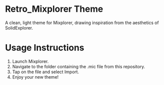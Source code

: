 # Retro_Mixplorer Theme
A clean, light theme for Mixplorer, drawing inspiration from the aesthetics of SolidExplorer.

# Usage Instructions
1. Launch Mixplorer.
2. Navigate to the folder containing the .mic file from this repository.
3. Tap on the file and select Import.
4. Enjoy your new theme!
